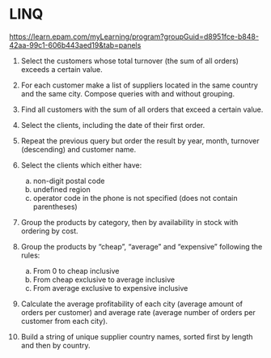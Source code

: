 # LINQ
 https://learn.epam.com/myLearning/program?groupGuid=d8951fce-b848-42aa-99c1-606b443aed19&tab=panels

1. Select the customers whose total turnover (the sum of all orders) exceeds a certain value.

2. For each customer make a list of suppliers located in the same country and the same city. Compose queries with and without grouping.

3. Find all customers with the sum of all orders that exceed a certain value.

4. Select the clients, including the date of their first order.

5. Repeat the previous query but order the result by year, month, turnover (descending) and customer name.

6. Select the clients which either have:
    <ol type="a">
      <li>non-digit postal code</li>
      <li>undefined region</li>
      <li>operator code in the phone is not specified (does not contain parentheses)</li>
    </ol>

7. Group the products by category, then by availability in stock with ordering by cost.

8. Group the products by “cheap”, “average” and “expensive” following the rules:
    <ol type="a">
      <li>From 0 to cheap inclusive</li>
      <li>From cheap exclusive to average inclusive</li>
      <li>From average exclusive to expensive inclusive</li>
    </ol>

9. Calculate the average profitability of each city (average amount of orders per customer) and average rate (average number of orders per customer from each city).

10. Build a string of unique supplier country names, sorted first by length and then by country.

